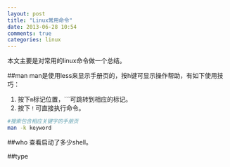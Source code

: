 ```yaml
---
layout: post
title: "Linux常用命令"
date: 2013-06-28 10:54
comments: true
categories: linux
---
```

本文主要是对常用的linux命令做一个总结。
<!--more-->

##man
man是使用less来显示手册页的，按h键可显示操作帮助，有如下使用技巧：

1. 按下`m`标记位置，```可跳转到相应的标记。
2. 按下`！`可直接执行命令。

```bash
#搜索包含相应关键字的手册页
man -k keyword
```

##who
查看启动了多少shell。

##type

